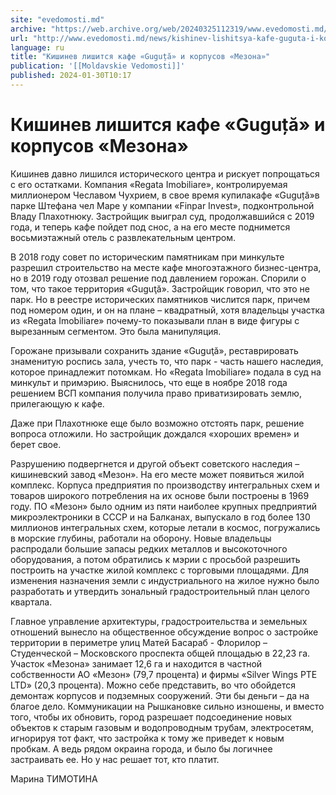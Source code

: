```yaml
---
site: "evedomosti.md"
archive: "https://web.archive.org/web/20240325112319/www.evedomosti.md/news/kishinev-lishitsya-kafe-guguta-i-korpusov-mezona"
url: "http://www.evedomosti.md/news/kishinev-lishitsya-kafe-guguta-i-korpusov-mezona"
language: ru
title: "Кишинев лишится кафе «Guguță» и корпусов «Мезона»"
publication: '[[Moldavskie Vedomosti]]'
published: 2024-01-30T10:17
---
```


# Кишинев лишится кафе «Guguță» и корпусов «Мезона»

Кишинев давно лишился исторического центра и рискует попрощаться с его остатками. Компания «Regata Imobiliare», контролируемая миллионером Чеславом Чухрием, в свое время купилакафе «Guguță»в парке Штефана чел Маре у компании «Finpar Invest», подконтрольной Владу Плахотнюку. Застройщик выиграл суд, продолжавшийся с 2019 года, и теперь кафе пойдет под снос, а на его месте поднимется восьмиэтажный отель с развлекательным центром.

В 2018 году совет по историческим памятникам при минкульте разрешил строительство на месте кафе многоэтажного бизнес-центра, но в 2019 году отозвал решение под давлением горожан. Спорили о том, что такое территория «Guguţă». Застройщик говорил, что это не парк. Но в реестре исторических памятников числится парк, причем под номером один, и он на плане – квадратный, хотя владельцы участка из «Regata Imobiliare» почему-то показывали план в виде фигуры с вырезанным сегментом. Это была манипуляция.

Горожане призывали сохранить здание «Guguţă», реставрировать знаменитую роспись зала, учесть то, что парк - часть нашего наследия, которое принадлежит потомкам. Но «Regata Imobiliare» подала в суд на минкульт и примэрию. Выяснилось, что еще в ноябре 2018 года решением ВСП компания получила право приватизировать землю, прилегающую к кафе.

Даже при Плахотнюке еще было возможно отстоять парк, решение вопроса отложили. Но застройщик дождался «хороших времен» и берет свое.

Разрушению подвергнется и другой объект советского наследия – кишиневский завод «Мезон». На его месте может появиться жилой комплекс. Корпуса предприятия по производству интегральных схем и товаров широкого потребления на их основе были построены в 1969 году. ПО «Мезон» было одним из пяти наиболее крупных предприятий микроэлектроники в СССР и на Балканах, выпускало в год более 130 миллионов интегральных схем, которые летали в космос, погружались в морские глубины, работали на оборону. Новые владельцы распродали большие запасы редких металлов и высокоточного оборудования, а потом обратились к мэрии с просьбой разрешить построить на участке жилой комплекс с торговыми площадями. Для изменения назначения земли с индустриального на жилое нужно было разработать и утвердить зональный градостроительный план целого квартала.

Главное управление архитектуры, градостроительства и земельных отношений вынесло на общественное обсуждение вопрос о застройке территории в периметре улиц Матей Басараб - Флорилор – Студенческой – Московского проспекта общей площадью в 22,23 га. Участок «Мезона» занимает 12,6 га и находится в частной собственности АО «Мезон» (79,7 процента) и фирмы «Silver Wings PTE LTD» (20,3 процента). Можно себе представить, во что обойдется демонтаж корпусов и подземных сооружений. Эти бы деньги – да на благое дело. Коммуникации на Рышкановке сильно изношены, и вместо того, чтобы их обновить, город разрешает подсоединение новых объектов к старым газовым и водопроводным трубам, электросетям, игнорируя тот факт, что застройка к тому же приведет к новым пробкам. А ведь рядом окраина города, и было бы логичнее застраивать ее. Но у нас решает тот, кто платит.

Марина ТИМОТИНА